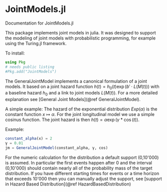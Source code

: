 # JointModels.jl

Documentation for JointModels.jl

This package implements joint models in julia. It was designed to support the modeling of joint models with probabilistic programming, for example using the Turing.jl framework.

To install:
```julia
using Pkg
# needs public listing
#Pkg.add("JointModels")
```


The GeneralJointModel implements a canonical formulation of a joint models. It based on a joint hazard function $h(t) = h_0(t) \exp(b' \cdot L(M(t)))$ with a baseline hazard $h_0$ and a link to joint models $L(M(t))$. For a more detailed explanation see [General Joint Models](@ref GeneralJointModel).


A simple example: The hazard of the exponential distribution $Exp(\alpha)$ is the constant function $x\mapsto \alpha$. For the joint longitudinal model we use a simple cosinus function. The joint hazard is then $h(t) = \alpha \exp(\gamma * \cos(t))$.

Example:
```julia
constant_alpha(x) = 2
γ = 0.01
jm = GeneralJointModel(constant_alpha, γ, cos)
```

For the numeric calculation for the distribution a default support (0,10'000) is assumed. In particular the first events happen after $0$ and the interval (0,10'000) should contain nearly all of the probability mass of the target distribution. If you have different starting times for events or a time horizon that exceeds 10'000 then you can manually adjust the support, see [support in Hazard Based Distribution](@ref HazardBasedDistribution)
